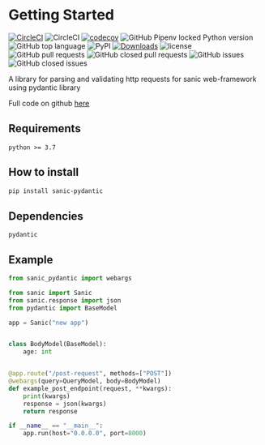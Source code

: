 # Getting Started
[![CircleCI](https://circleci.com/gh/ahmednafies/sanic-pydantic.svg?style=shield)](https://circleci.com/gh/ahmednafies/sanic-pydantic) ![CircleCI](https://img.shields.io/circleci/build/github/ahmednafies/sanic-pydantic/master) [![codecov](https://codecov.io/gh/ahmednafies/sanic-pydantic/branch/master/graph/badge.svg)](https://codecov.io/gh/ahmednafies/sanic-pydantic) ![GitHub Pipenv locked Python version](https://img.shields.io/github/pipenv/locked/python-version/ahmednafies/sanic-pydantic) ![GitHub top language](https://img.shields.io/github/languages/top/ahmednafies/sanic-pydantic) ![PyPI](https://img.shields.io/pypi/v/sanic-pydantic) [![Downloads](https://pepy.tech/badge/sanic-pydantic)](https://pepy.tech/project/sanic-pydantic) ![license](https://img.shields.io/badge/license-MIT-green)
![GitHub pull requests](https://img.shields.io/gitub/issues-pr/ahmednafies/sanic-pydantic) ![GitHub closed pull requests](https://img.shields.io/github/issues-pr-closed/ahmednafies/sanic-pydantic) ![GitHub issues](https://img.shields.io/github/issues/ahmednafies/sanic-pydantic) ![GitHub closed issues](https://img.shields.io/github/issues-closed/ahmednafies/sanic-pydantic)

A library for parsing and validating http requests for sanic web-framework using pydantic library 

Full code on github [here](https://github.com/ahmednafies/sanic_pydantic)

## Requirements

	python >= 3.7

## How to install

```bash
pip install sanic-pydantic
```

## Dependencies

	pydantic

## Example

```python
from sanic_pydantic import webargs

from sanic import Sanic
from sanic.response import json
from pydantic import BaseModel

app = Sanic("new app")


class BodyModel(BaseModel):
    age: int


@app.route("/post-request", methods=["POST"])
@webargs(query=QueryModel, body=BodyModel)
def example_post_endpoint(request, **kwargs):
    print(kwargs)
    response = json(kwargs)
    return response

if __name__ == "__main__":
    app.run(host="0.0.0.0", port=8000)
```
